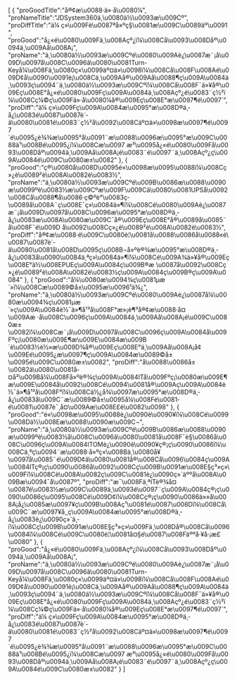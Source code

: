 [
	{
		"proGoodTitle":"å®¢æ\u0088·ä»·å\u0080¼",
		"proNameTitle":"JDSystem360ä¸\u0080ä½\u0093æ\u009Cº",
		"proDiffTitle":"ä¼ ç»\u009Fè\u0087ªå»ºç§\u0081æ\u009C\u0089äº\u0091",
		"proGood":"å¿«é\u0080\u009Fä¸\u008Açº¿ï¼\u008Cå\u0093\u008Dåº\u0094ä¸\u009Aå\u008A¡",
		"proName":"ä¸\u0080ä½\u0093æ\u009Cºé\u0080\u009Aè¿\u0087æ¨¡å\u009D\u0097å\u008C\u0096ã\u0080\u0081Turn-Keyå¼\u008Fä¸\u0080ç«\u0099äº¤ä»\u0098ï¼\u008Cå\u008F\u008Aé\u009D¢å\u0090\u0091è¡\u008Cä¸\u009Aå®\u009Aå\u0088¶ç\u009A\u0084ä¸\u0093ç\u0094¨ä¸\u0080ä½\u0093æ\u009Cºï¼\u008Cå\u008F¯ä»¥å®\u009Eç\u008E°å¿«é\u0080\u009Fç\u009A\u0084ä¸\u008Açº¿é\u0083¨ç½²ï¼\u008Cç¼©ç\u009F­ä»·å\u0080¼å®\u009Eç\u008E°æ\u0097¶é\u0097´",
		"proDiff":"ä¼ ç»\u009Fç\u009A\u0084æ\u0095°æ\u008D®ä¸­å¿\u0083é\u0087\u0087è´­ã\u0080\u0081é\u0083¨ç½²å\u0092\u008Cäº¤ä»\u0098æ\u0097¶é\u0097´é\u0095¿è¾¾æ\u0095°å\u0091¨æ\u0088\u0096æ\u0095°æ\u009C\u0088ä¹\u008Bé\u0095¿ï¼\u008Cæ\u0097 æ³\u0095å¿«é\u0080\u009Få\u0093\u008Dåº\u0094ä¸\u009Aå\u008A¡é\u0083¨é\u0097¨ä¸\u008Açº¿ç\u009A\u0084é\u009C\u0080æ±\u0082"
	},
	{
		"proGood":"ç®\u0080å\u008D\u0095é«\u0098æ\u0095\u0088ï¼\u008Cç»¿è\u0089²è\u008A\u0082è\u0083½",
		"proName":"ä¸\u0080ä½\u0093æ\u009Cºé\u009B\u0086æ\u0088\u0090æ\u0099ºè\u0083½æ\u009Cºæ\u009F\u009Cã\u0080\u0081UPSå\u0092\u008Cå\u0088¶å\u0086·ç©ºè°\u0083ç­\u0089å\u008A¨ç\u008E¯ç»\u0084ä»¶ï¼\u008Cé\u0080\u009Aè¿\u0087æ¨¡å\u009D\u0097å\u008C\u0096æ\u0095°æ\u008D®ä¸­å¿\u0083æ\u008A\u0080æ\u009C¯å®\u009Eç\u008E°å®\u0089å\u0085¨å\u008F¯é\u009D å\u0092\u008Cç»¿è\u0089²è\u008A\u0082è\u0083½",
		"proDiff":"å®¢æ\u0088·é\u009C\u0080è¦\u0081å\u0088\u0086å\u0088«é\u0087\u0087è´­ã\u0080\u0081å\u008D\u0095ç\u008B¬å»ºè®¾æ\u0095°æ\u008D®ä¸­å¿\u0083å\u0090\u0084ä¸ªç»\u0084ä»¶ï¼\u008Cé\u009A¾ä»¥å®\u009Eç\u008E°ä½\u008EPUEç\u009A\u0084ç\u009B®æ \u0087å\u0092\u008Cç»¿è\u0089²è\u008A\u0082è\u0083½ç\u009A\u0084ç\u009B®ç\u009A\u0084"
	},
	{
		"proGood":"å¼\u0080æ\u0094¾ç\u0081µæ´»ï¼\u008Cæ\u0089©å±\u0095æ\u0096¹ä¾¿",
		"proName":"ä¸\u0080ä½\u0093æ\u009Cºé\u0080\u009Aè¿\u0087å¼\u0080æ\u0094¾ç\u0081µæ´»ç\u009A\u0084è½¯ä»¶å¹³å\u008F°æ»¡è¶³å®¢æ\u0088·å¤\u009Aæ ·å\u008C\u0096ç\u009A\u0084ä¸\u009Aå\u008A¡é\u009C\u0080æ±\u0082ï¼\u008Cæ¨¡å\u009D\u0097å\u008C\u0096ç\u009A\u0084å\u009Fºç¡\u0080æ\u009E¶æ\u009E\u0084æ\u009B´è\u0083½è½»æ\u009D¾å®\u009Eç\u008E°ä¸\u009Aå\u008A¡å¢\u009Eé\u0095¿æ\u0097¶ç\u009A\u0084æ\u0089©å±\u0095é\u009C\u0080æ±\u0082",
		"proDiff":"å\u0088\u0086å±\u0082ã\u0080\u0081å­¤å²\u009Bå¼\u008Få»ºè®¾ç\u009A\u0084ITå\u009Fºç¡\u0080æ\u009E¶æ\u009E\u0084å\u0092\u008Cé\u0094\u0081å®\u009Aç\u009A\u0084è½¯ä»¶å¹³å\u008F°ï¼\u008Cä½¿å¾\u0097æ\u0095°æ\u008D®ä¸­å¿\u0083å\u009C¨æ\u0089©å±\u0095å¼\u008Fé\u0081­é\u0081\u0087è¯¸å¤\u009Aæ\u008E£è\u0082\u0098"
	},
	{
		"proGood":"é«\u0098æ\u0095\u0088è¿\u0090è\u0090¥ï¼\u008Cé\u0099\u008Dä½\u008Eæ\u0088\u0090æ\u009C¬",
		"proName":"ä¸\u0080ä½\u0093æ\u009Cºé\u009B\u0086æ\u0088\u0090æ\u0099ºè\u0083½å\u008C\u0096ã\u0080\u0081å\u008F¯è§\u0086å\u008C\u0096ç\u009A\u0084ITOMè¿\u0090è\u0090¥ç®¡ç\u0090\u0086ï¼\u008Cä¸ºç\u0094¨æ\u0088·å»ºç«\u008Bä¸\u0080å¥\u0097å\u0085¨é\u009D¢ã\u0080\u0081å®\u008Cå\u0096\u0084ç\u009A\u0084ITç®¡ç\u0090\u0086å\u0092\u008Cç\u009B\u0091æ\u008E§ç³»ç»\u009Fï¼\u008Cè\u008A\u0082ç\u009C\u0081è¿\u0090ç»´äººå\u008A\u009Bæ\u0094¯å\u0087º",
		"proDiff":"æ¯\u008Fä¸ªITè®¾å¤\u0087é\u0083½æ\u009C\u0089ä¸\u0093é\u0097¨ç\u009A\u0084ç®¡ç\u0090\u0086ç\u0095\u008Cé\u009D¢ï¼\u008Cç®¡ç\u0090\u0086ä»»å\u008A¡å¿\u0085æ\u0097¥ç\u009B\u008Aç¹\u0081é\u0087\u008Dï¼\u008Cå\u009C¨æ\u0097¥å¸¸ç\u009A\u0084æ\u0095°æ\u008D®ä¸­å¿\u0083è¿\u0090ç»´ä¸­ï¼\u008Cç\u009B\u0091æ\u008E§ç³»ç»\u009Fä¸\u008Då®\u008Cå\u0096\u0084ï¼\u008Cé\u009C\u0080è¦\u0081å¤§é\u0087\u008Fäººå·¥å·¡æ£\u0080"
	},
	{
		"proGood":"å¿«é\u0080\u009Fä¸\u008Açº¿ï¼\u008Cå\u0093\u008Dåº\u0094ä¸\u009Aå\u008A¡",
		"proName":"ä¸\u0080ä½\u0093æ\u009Cºé\u0080\u009Aè¿\u0087æ¨¡å\u009D\u0097å\u008C\u0096ã\u0080\u0081Turn-Keyå¼\u008Fä¸\u0080ç«\u0099äº¤ä»\u0098ï¼\u008Cå\u008F\u008Aé\u009D¢å\u0090\u0091è¡\u008Cä¸\u009Aå®\u009Aå\u0088¶ç\u009A\u0084ä¸\u0093ç\u0094¨ä¸\u0080ä½\u0093æ\u009Cºï¼\u008Cå\u008F¯ä»¥å®\u009Eç\u008E°å¿«é\u0080\u009Fç\u009A\u0084ä¸\u008Açº¿é\u0083¨ç½²ï¼\u008Cç¼©ç\u009F­ä»·å\u0080¼å®\u009Eç\u008E°æ\u0097¶é\u0097´",
		"proDiff":"ä¼ ç»\u009Fç\u009A\u0084æ\u0095°æ\u008D®ä¸­å¿\u0083é\u0087\u0087è´­ã\u0080\u0081é\u0083¨ç½²å\u0092\u008Cäº¤ä»\u0098æ\u0097¶é\u0097´é\u0095¿è¾¾æ\u0095°å\u0091¨æ\u0088\u0096æ\u0095°æ\u009C\u0088ä¹\u008Bé\u0095¿ï¼\u008Cæ\u0097 æ³\u0095å¿«é\u0080\u009Få\u0093\u008Dåº\u0094ä¸\u009Aå\u008A¡é\u0083¨é\u0097¨ä¸\u008Açº¿ç\u009A\u0084é\u009C\u0080æ±\u0082"
	}
]